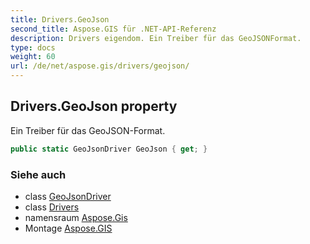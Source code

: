 ```yaml
---
title: Drivers.GeoJson
second_title: Aspose.GIS für .NET-API-Referenz
description: Drivers eigendom. Ein Treiber für das GeoJSONFormat.
type: docs
weight: 60
url: /de/net/aspose.gis/drivers/geojson/
---
```

## Drivers.GeoJson property

Ein Treiber für das GeoJSON-Format.

```csharp
public static GeoJsonDriver GeoJson { get; }
```

### Siehe auch

* class [GeoJsonDriver](../../../aspose.gis.formats.geojson/geojsondriver/)
* class [Drivers](../)
* namensraum [Aspose.Gis](../../drivers/)
* Montage [Aspose.GIS](../../../)


